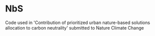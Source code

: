 # NbS
Code used in 'Contribution of prioritized urban nature-based solutions allocation to carbon neutrality' submitted to Nature Climate Change
